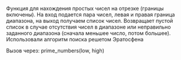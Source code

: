 Функция для нахождения простых чисел на отрезке (границы включены). На вход подается пара чисел, левая и правая граница диапазона, на выход получаем список чисел. Возвращает пустой список в случае отсутствия чисел в диапазоне или неправильно заданного диапазона (сначала меньшее число, потом большее). 
Использовали алгоритм поиска решетом Эратосфена

Вызов через:
prime_numbers(low, high)
